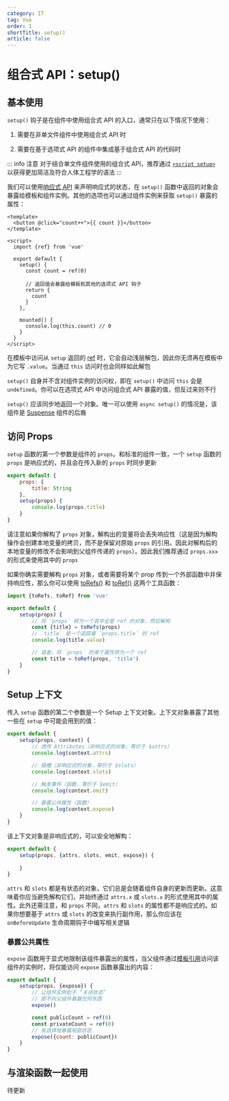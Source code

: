 ```yaml
---
category: IT
tag: Vue
order: 1
shortTitle: setup()
article: false
---
```


# 组合式 API：setup()

## 基本使用

`setup()` 钩子是在组件中使用组合式 API 的入口，通常只在以下情况下使用：

1. 需要在非单文件组件中使用组合式 API 时

2. 需要在基于选项式 API 的组件中集成基于组合式 API 的代码时

::: info 注意
对于结合单文件组件使用的组合式 API，推荐通过 [`<script setup>`](../sfc/script-setup.md) 以获得更加简洁及符合人体工程学的语法
:::

我们可以使用[响应式 API](core.md) 来声明响应式的状态，在 `setup()` 函数中返回的对象会暴露给模板和组件实例。其他的选项也可以通过组件实例来获取 `setup()` 暴露的属性：

```vue
<template>
  <button @click="count++">{{ count }}</button>
</template>

<script>
  import {ref} from 'vue'

  export default {
    setup() {
      const count = ref(0)

      // 返回值会暴露给模板和其他的选项式 API 钩子
      return {
        count
      }
    },

    mounted() {
      console.log(this.count) // 0
    }
  }
</script>
```

在模板中访问从 `setup` 返回的 [ref](core.md#ref) 时，它会自动浅层解包，因此你无须再在模板中为它写 `.value`。当通过 `this` 访问时也会同样如此解包

`setup()` 自身并不含对组件实例的访问权，即在 `setup()` 中访问 `this` 会是 `undefined`。你可以在选项式 API 中访问组合式 API 暴露的值，但反过来则不行

`setup()` 应该同步地返回一个对象。唯一可以使用 `async setup()` 的情况是，该组件是 [Suspense](../../guide/built/suspense.md) 组件的后裔

## 访问 Props

`setup` 函数的第一个参数是组件的 `props`。和标准的组件一致，一个 `setup` 函数的 `props` 是响应式的，并且会在传入新的 `props` 时同步更新

```js
export default {
    props: {
        title: String
    },
    setup(props) {
        console.log(props.title)
    }
}
```

请注意如果你解构了 `props` 对象，解构出的变量将会丢失响应性（这是因为解构操作会创建本地变量的拷贝，而不是保留对原始 `props` 的引用。因此对解构后的本地变量的修改不会影响到父组件传递的 `props`）。因此我们推荐通过 `props.xxx` 的形式来使用其中的 `props`

如果你确实需要解构 `props` 对象，或者需要将某个 prop 传到一个外部函数中并保持响应性，那么你可以使用 [toRefs()](utilities.md#torefs) 和 [toRef()](utilities.md#toref) 这两个工具函数：

```js
import {toRefs, toRef} from 'vue'

export default {
    setup(props) {
        // 将 `props` 转为一个其中全是 ref 的对象，然后解构
        const {title} = toRefs(props)
        // `title` 是一个追踪着 `props.title` 的 ref
        console.log(title.value)

        // 或者，将 `props` 的单个属性转为一个 ref
        const title = toRef(props, 'title')
    }
}
```

## Setup 上下文

传入 `setup` 函数的第二个参数是一个 Setup 上下文对象。上下文对象暴露了其他一些在 `setup` 中可能会用到的值：

```js
export default {
    setup(props, context) {
        // 透传 Attributes（非响应式的对象，等价于 $attrs）
        console.log(context.attrs)

        // 插槽（非响应式的对象，等价于 $slots）
        console.log(context.slots)

        // 触发事件（函数，等价于 $emit）
        console.log(context.emit)

        // 暴露公共属性（函数）
        console.log(context.expose)
    }
}
```

该上下文对象是非响应式的，可以安全地解构：

```js
export default {
    setup(props, {attrs, slots, emit, expose}) {
    
    }
}
```

`attrs` 和 `slots` 都是有状态的对象，它们总是会随着组件自身的更新而更新。这意味着你应当避免解构它们，并始终通过 `attrs.x` 或 `slots.x` 的形式使用其中的属性。此外还需注意，和 `props` 不同，`attrs` 和 `slots` 的属性都不是响应式的。如果你想要基于 `attrs` 或 `slots` 的改变来执行副作用，那么你应该在 `onBeforeUpdate` 生命周期钩子中编写相关逻辑

### 暴露公共属性

`expose` 函数用于显式地限制该组件暴露出的属性，当父组件通过[模板引用](../../guide/essentials/template-refs.md#组件上的-ref)访问该组件的实例时，将仅能访问 `expose` 函数暴露出的内容：

```js
export default {
    setup(props, {expose}) {
        // 让组件实例处于 “关闭状态”
        // 即不向父组件暴露任何东西
        expose()

        const publicCount = ref(0)
        const privateCount = ref(0)
        // 有选择地暴露局部状态
        expose({count: publicCount})
    }
}
```

## 与渲染函数一起使用

待更新